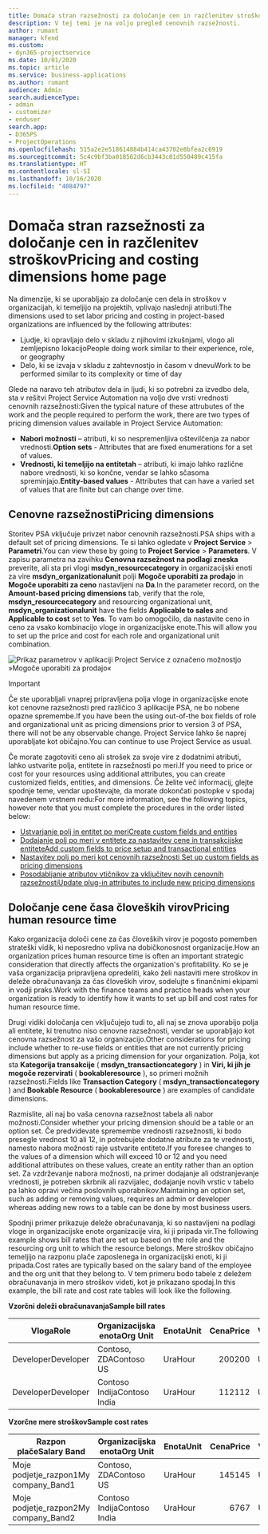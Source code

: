 ```yaml
---
title: Domača stran razsežnosti za določanje cen in razčlenitev stroškov
description: V tej temi je na voljo pregled cenovnih razsežnosti.
author: rumant
manager: kfend
ms.custom:
- dyn365-projectservice
ms.date: 10/01/2020
ms.topic: article
ms.service: business-applications
ms.author: rumant
audience: Admin
search.audienceType:
- admin
- customizer
- enduser
search.app:
- D365PS
- ProjectOperations
ms.openlocfilehash: 515a2e2e518614884b414ca43702e8bfea2c6919
ms.sourcegitcommit: 5c4c9bf3ba018562d6cb3443c01d550489c415fa
ms.translationtype: HT
ms.contentlocale: sl-SI
ms.lasthandoff: 10/16/2020
ms.locfileid: "4084797"
---
```

# <a name="pricing-and-costing-dimensions-home-page"></a><span data-ttu-id="a5d43-103">Domača stran razsežnosti za določanje cen in razčlenitev stroškov</span><span class="sxs-lookup"><span data-stu-id="a5d43-103">Pricing and costing dimensions home page</span></span>

<span data-ttu-id="a5d43-104">Na dimenzije, ki se uporabljajo za določanje cen dela in stroškov v organizacijah, ki temeljijo na projektih, vplivajo naslednji atributi:</span><span class="sxs-lookup"><span data-stu-id="a5d43-104">The dimensions used to set labor pricing and costing in project-based organizations are influenced by the following attributes:</span></span>

- <span data-ttu-id="a5d43-105">Ljudje, ki opravljajo delo v skladu z njihovimi izkušnjami, vlogo ali zemljepisno lokacijo</span><span class="sxs-lookup"><span data-stu-id="a5d43-105">People doing work similar to their experience, role, or geography</span></span>
- <span data-ttu-id="a5d43-106">Delo, ki se izvaja v skladu z zahtevnostjo in časom v dnevu</span><span class="sxs-lookup"><span data-stu-id="a5d43-106">Work to be performed similar to its complexity or time of day</span></span>

<span data-ttu-id="a5d43-107">Glede na naravo teh atributov dela in ljudi, ki so potrebni za izvedbo dela, sta v rešitvi Project Service Automation na voljo dve vrsti vrednosti cenovnih razsežnosti:</span><span class="sxs-lookup"><span data-stu-id="a5d43-107">Given the typical nature of these attrubutes of the work and the people required to perform the work, there are two types of pricing dimension values available in Project Service Automation:</span></span> 

- <span data-ttu-id="a5d43-108">**Nabori možnosti** – atributi, ki so nespremenljiva oštevilčenja za nabor vrednosti.</span><span class="sxs-lookup"><span data-stu-id="a5d43-108">**Option sets** - Attributes that are fixed enumerations for a set of values.</span></span>
- <span data-ttu-id="a5d43-109">**Vrednosti, ki temeljijo na entitetah** – atributi, ki imajo lahko različne nabore vrednosti, ki so končne, vendar se lahko sčasoma spreminjajo.</span><span class="sxs-lookup"><span data-stu-id="a5d43-109">**Entity-based values** - Attributes that can have a varied set of values that are finite but can change over time.</span></span>

## <a name="pricing-dimensions"></a><span data-ttu-id="a5d43-110">Cenovne razsežnosti</span><span class="sxs-lookup"><span data-stu-id="a5d43-110">Pricing dimensions</span></span>

<span data-ttu-id="a5d43-111">Storitev PSA vključuje privzet nabor cenovnih razsežnosti.</span><span class="sxs-lookup"><span data-stu-id="a5d43-111">PSA ships with a default set of pricing dimensions.</span></span> <span data-ttu-id="a5d43-112">Te si lahko ogledate v **Project Service** > **Parametri**.</span><span class="sxs-lookup"><span data-stu-id="a5d43-112">You can view these by going to **Project Service** > **Parameters**.</span></span> <span data-ttu-id="a5d43-113">V zapisu parametra na zavihku **Cenovna razsežnost na podlagi zneska** preverite, ali sta pri vlogi **msdyn_resourcecategory** in organizacijski enoti za vire **msdyn_organizationalunit** polji **Mogoče uporabiti za prodajo** in **Mogoče uporabiti za ceno** nastavljeni na **Da**.</span><span class="sxs-lookup"><span data-stu-id="a5d43-113">In the parameter record, on the **Amount-based pricing dimensions** tab, verify that the role, **msdyn_resourcecategory** and resourcing organizational unit, **msdyn_organizationalunit** have the fields **Applicable to sales** and **Applicable to cost** set to **Yes**.</span></span> <span data-ttu-id="a5d43-114">To vam bo omogočilo, da nastavite ceno in ceno za vsako kombinacijo vloge in organizacijske enote.</span><span class="sxs-lookup"><span data-stu-id="a5d43-114">This will allow you to set up the price and cost for each role and organizational unit combination.</span></span>

![Prikaz parametrov v aplikaciji Project Service z označeno možnostjo »Mogoče uporabiti za prodajo«](media/PS-OOB-parameters.png)

> [!IMPORTANT]
> <span data-ttu-id="a5d43-116">Če ste uporabljali vnaprej pripravljena polja vloge in organizacijske enote kot cenovne razsežnosti pred različico 3 aplikacije PSA, ne bo nobene opazne spremembe.</span><span class="sxs-lookup"><span data-stu-id="a5d43-116">If you have been the using out-of-the box fields of role and organizational unit as pricing dimensions prior to version 3 of PSA, there will not be any observable change.</span></span> <span data-ttu-id="a5d43-117">Project Service lahko še naprej uporabljate kot običajno.</span><span class="sxs-lookup"><span data-stu-id="a5d43-117">You can continue to use Project Service as usual.</span></span> 

<span data-ttu-id="a5d43-118">Če morate zagotoviti ceno ali strošek za svoje vire z dodatnimi atributi, lahko ustvarite polja, entitete in razsežnosti po meri.</span><span class="sxs-lookup"><span data-stu-id="a5d43-118">If you need to price or cost for your resources using additional attributes, you can create customized fields, entities, and dimensions.</span></span> <span data-ttu-id="a5d43-119">Če želite več informacij, glejte spodnje teme, vendar upoštevajte, da morate dokončati postopke v spodaj navedenem vrstnem redu:</span><span class="sxs-lookup"><span data-stu-id="a5d43-119">For more information, see the following topics, however note that you must complete the procedures in the order listed below:</span></span>

- [<span data-ttu-id="a5d43-120">Ustvarjanje polj in entitet po meri</span><span class="sxs-lookup"><span data-stu-id="a5d43-120">Create custom fields and entities</span></span>](create-custom-fields-entities.md)
- [<span data-ttu-id="a5d43-121">Dodajanje polj po meri v entitete za nastavitev cene in transakcijske entitete</span><span class="sxs-lookup"><span data-stu-id="a5d43-121">Add custom fields to price setup and transactional entities</span></span>](field-references.md)
- [<span data-ttu-id="a5d43-122">Nastavitev polj po meri kot cenovnih razsežnosti </span><span class="sxs-lookup"><span data-stu-id="a5d43-122">Set up custom fields as pricing dimensions</span></span>](set-up-pricing-dimensions.md)
- [<span data-ttu-id="a5d43-123">Posodabljanje atributov vtičnikov za vključitev novih cenovnih razsežnosti</span><span class="sxs-lookup"><span data-stu-id="a5d43-123">Update plug-in attributes to include new pricing dimensions</span></span>](update-plug-in-attributes.md)

## <a name="pricing-human-resource-time"></a><span data-ttu-id="a5d43-124">Določanje cene časa človeških virov</span><span class="sxs-lookup"><span data-stu-id="a5d43-124">Pricing human resource time</span></span>
<span data-ttu-id="a5d43-125">Kako organizacija določi cene za čas človeških virov je pogosto pomemben strateški vidik, ki neposredno vpliva na dobičkonosnost organizacije.</span><span class="sxs-lookup"><span data-stu-id="a5d43-125">How an organization prices human resource time is often an important strategic consideration that directly affects the organization's profitability.</span></span> <span data-ttu-id="a5d43-126">Ko se je vaša organizacija pripravljena opredeliti, kako želi nastaviti mere stroškov in deleže obračunavanja za čas človeških virov, sodelujte s finančnimi ekipami in vodji praks.</span><span class="sxs-lookup"><span data-stu-id="a5d43-126">Work with the finance teams and practice heads when your organization is ready to identify how it wants to set up bill and cost rates for human resource time.</span></span>

<span data-ttu-id="a5d43-127">Drugi vidiki določanja cen vključujejo tudi to, ali naj se znova uporabijo polja ali entitete, ki trenutno niso cenovne razsežnosti, vendar se uporabljajo kot cenovna razsežnost za vašo organizacijo.</span><span class="sxs-lookup"><span data-stu-id="a5d43-127">Other considerations for pricing include whether to re-use fields or entities that are not currently pricing dimensions but apply as a pricing dimension for your organization.</span></span> <span data-ttu-id="a5d43-128">Polja, kot sta **Kategorija transakcije** ( **msdyn_transactioncategory** ) in **Viri, ki jih je mogoče rezervirati** ( **bookableresource** ), so primeri možnih razsežnosti.</span><span class="sxs-lookup"><span data-stu-id="a5d43-128">Fields like **Transaction Category** ( **msdyn_transactioncategory** ) and **Bookable Resource** ( **bookableresource** ) are examples of candidate dimensions.</span></span> 

<span data-ttu-id="a5d43-129">Razmislite, ali naj bo vaša cenovna razsežnost tabela ali nabor možnosti.</span><span class="sxs-lookup"><span data-stu-id="a5d43-129">Consider whether your pricing dimension should be a table or an option set.</span></span> <span data-ttu-id="a5d43-130">Če predvidevate spremembe vrednosti razsežnosti, ki bodo presegle vrednost 10 ali 12, in potrebujete dodatne atribute za te vrednosti, namesto nabora možnosti raje ustvarite entiteto.</span><span class="sxs-lookup"><span data-stu-id="a5d43-130">If you foresee changes to the values of a dimension which will exceed 10 or 12 and you need additional attributes on these values, create an entity rather than an option set.</span></span> <span data-ttu-id="a5d43-131">Za vzdrževanje nabora možnosti, na primer dodajanje ali odstranjevanje vrednosti, je potreben skrbnik ali razvijalec, dodajanje novih vrstic v tabelo pa lahko opravi večina poslovnih uporabnikov.</span><span class="sxs-lookup"><span data-stu-id="a5d43-131">Maintaining an option set, such as adding or removing values, requires an admin or developer whereas adding new rows to a table can be done by most business users.</span></span>

<span data-ttu-id="a5d43-132">Spodnji primer prikazuje deleže obračunavanja, ki so nastavljeni na podlagi vloge in organizacijske enote organizacije vira, ki ji pripada vir.</span><span class="sxs-lookup"><span data-stu-id="a5d43-132">The following example shows bill rates that are set up based on the role and the resourcing org unit to which the resource belongs.</span></span> <span data-ttu-id="a5d43-133">Mere stroškov običajno temeljijo na razponu plače zaposlenega in organizacijski enoti, ki ji pripada.</span><span class="sxs-lookup"><span data-stu-id="a5d43-133">Cost rates are typically based on the salary band of the employee and the org unit that they belong to.</span></span> <span data-ttu-id="a5d43-134">V tem primeru bodo tabele z deležem obračunavanja in mero stroškov videti, kot je prikazano spodaj.</span><span class="sxs-lookup"><span data-stu-id="a5d43-134">In this example, the bill rate and cost rate tables will look like the following.</span></span>

<span data-ttu-id="a5d43-135">**Vzorčni deleži obračunavanja**</span><span class="sxs-lookup"><span data-stu-id="a5d43-135">**Sample bill rates**</span></span>

| <span data-ttu-id="a5d43-136">Vloga</span><span class="sxs-lookup"><span data-stu-id="a5d43-136">Role</span></span>        | <span data-ttu-id="a5d43-137">Organizacijska enota</span><span class="sxs-lookup"><span data-stu-id="a5d43-137">Org Unit</span></span>    |<span data-ttu-id="a5d43-138">Enota</span><span class="sxs-lookup"><span data-stu-id="a5d43-138">Unit</span></span>      |<span data-ttu-id="a5d43-139">Cena</span><span class="sxs-lookup"><span data-stu-id="a5d43-139">Price</span></span>      |<span data-ttu-id="a5d43-140">Valuta</span><span class="sxs-lookup"><span data-stu-id="a5d43-140">Currency</span></span>  |
| ------------|-------------|----------|----------:|----------|
| <span data-ttu-id="a5d43-141">Developer</span><span class="sxs-lookup"><span data-stu-id="a5d43-141">Developer</span></span>   | <span data-ttu-id="a5d43-142">Contoso, ZDA</span><span class="sxs-lookup"><span data-stu-id="a5d43-142">Contoso US</span></span>  |<span data-ttu-id="a5d43-143">Ura</span><span class="sxs-lookup"><span data-stu-id="a5d43-143">Hour</span></span> | <span data-ttu-id="a5d43-144">200</span><span class="sxs-lookup"><span data-stu-id="a5d43-144">200</span></span>|<span data-ttu-id="a5d43-145">USD</span><span class="sxs-lookup"><span data-stu-id="a5d43-145">USD</span></span>     |
| <span data-ttu-id="a5d43-146">Developer</span><span class="sxs-lookup"><span data-stu-id="a5d43-146">Developer</span></span>   | <span data-ttu-id="a5d43-147">Contoso Indija</span><span class="sxs-lookup"><span data-stu-id="a5d43-147">Contoso India</span></span> |<span data-ttu-id="a5d43-148">Ura</span><span class="sxs-lookup"><span data-stu-id="a5d43-148">Hour</span></span>|   <span data-ttu-id="a5d43-149">112</span><span class="sxs-lookup"><span data-stu-id="a5d43-149">112</span></span>|<span data-ttu-id="a5d43-150">USD</span><span class="sxs-lookup"><span data-stu-id="a5d43-150">USD</span></span>     |


<span data-ttu-id="a5d43-151">**Vzorčne mere stroškov**</span><span class="sxs-lookup"><span data-stu-id="a5d43-151">**Sample cost rates**</span></span>

| <span data-ttu-id="a5d43-152">Razpon plače</span><span class="sxs-lookup"><span data-stu-id="a5d43-152">Salary Band</span></span>     | <span data-ttu-id="a5d43-153">Organizacijska enota</span><span class="sxs-lookup"><span data-stu-id="a5d43-153">Org Unit</span></span>    |<span data-ttu-id="a5d43-154">Enota</span><span class="sxs-lookup"><span data-stu-id="a5d43-154">Unit</span></span>      |<span data-ttu-id="a5d43-155">Cena</span><span class="sxs-lookup"><span data-stu-id="a5d43-155">Price</span></span>      |<span data-ttu-id="a5d43-156">Valuta</span><span class="sxs-lookup"><span data-stu-id="a5d43-156">Currency</span></span>  |
| ----------------|-------------|----------|----------:|----------|
| <span data-ttu-id="a5d43-157">Moje podjetje_razpon1</span><span class="sxs-lookup"><span data-stu-id="a5d43-157">My company_Band1</span></span> | <span data-ttu-id="a5d43-158">Contoso, ZDA</span><span class="sxs-lookup"><span data-stu-id="a5d43-158">Contoso US</span></span>  |<span data-ttu-id="a5d43-159">Ura</span><span class="sxs-lookup"><span data-stu-id="a5d43-159">Hour</span></span> | <span data-ttu-id="a5d43-160">145</span><span class="sxs-lookup"><span data-stu-id="a5d43-160">145</span></span>|<span data-ttu-id="a5d43-161">USD</span><span class="sxs-lookup"><span data-stu-id="a5d43-161">USD</span></span>     |
| <span data-ttu-id="a5d43-162">Moje podjetje_razpon2</span><span class="sxs-lookup"><span data-stu-id="a5d43-162">My company_Band2</span></span> | <span data-ttu-id="a5d43-163">Contoso Indija</span><span class="sxs-lookup"><span data-stu-id="a5d43-163">Contoso India</span></span> |<span data-ttu-id="a5d43-164">Ura</span><span class="sxs-lookup"><span data-stu-id="a5d43-164">Hour</span></span>|   <span data-ttu-id="a5d43-165">67</span><span class="sxs-lookup"><span data-stu-id="a5d43-165">67</span></span>|<span data-ttu-id="a5d43-166">USD</span><span class="sxs-lookup"><span data-stu-id="a5d43-166">USD</span></span>     |

